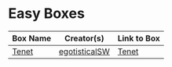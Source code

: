 # Easy Boxes
| Box Name       | Creator(s)                                             | Link to Box                                     |
| -------------- | ------------------------------------------------------ | ----------------------------------------------- |
| [Tenet](tenet) | [egotisticalSW](https://app.hackthebox.eu/users/94858) | [Tenet](https://app.hackthebox.eu/machines/309) |